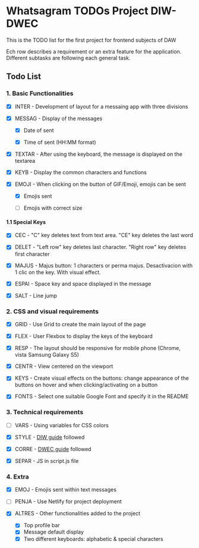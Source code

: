# Whatsagram TODOs Project DIW-DWEC

This is the TODO list for the first project for frontend subjects of DAW

Ech row describes a requirement or an extra feature for the application. Different subtasks are following each general task.

## **Todo List**

### 1. Basic Functionalities
- [x] INTER - Development of layout for a messaing app with three divisions


- [x] MESSAG - Display of the messages
    - [x] Date of sent
    - [x] Time of sent (HH:MM format)


- [x] TEXTAR - After using the keyboard, the message is displayed on the textarea


- [X] KEYB - Display the common characters and functions


- [X] EMOJI - When clicking on the button of GIF/Emoji, emojis can be sent
  - [x] Emojis sent
  - [ ] Emojis with correct size


#### 1.1 Special Keys
- [x] CEC - "C" key deletes text from text area. "CE" key deletes the last word


- [x] DELET - "Left row" key deletes last character. "Right row" key deletes first character


- [x] MAJUS - Majus button: 1 characters or perma majus. Desactivacion with 1 clic on the key. With visual effect.


- [x] ESPAI - Space key and space displayed in the message


- [x] SALT - Line jump


### 2. CSS and visual requirements

- [x] GRID - Use Grid to create the main layout of the page


- [x] FLEX -  User Flexbox to display the keys of the keyboard


- [x] RESP - The layout should be responsive for mobile phone (Chrome, vista Samsung Galaxy S5)


- [x] CENTR - View centered on the viewport


- [x] KEYS - Create visual effects on the buttons: change appearance of the buttons on hover and when clicking/activating on a button


- [x] FONTS - Select one suitable Google Font and specify it in the README


### 3. Technical requirements

- [ ] VARS - Using variables for CSS colors


- [x] STYLE - [DIW guide](https://docs.google.com/document/d/1XgEweoKsHu3U7dW0ieL5uvmHPCljXzoBcc3HAqEd9Ms) followed


- [x] CORRE - [DWEC guide](https://docs.google.com/document/d/14XmBU8qXZmJogA8R4YJPTjL-tCHOjUC3AL2Crt5XUEo) followed


- [x] SEPAR - JS in script.js file

### 4. Extra

- [x] EMOJ - Emojis sent within text messages


- [ ] PENJA - Use Netlify for project deployment


- [x] ALTRES - Other functionalities added to the project
  - [x] Top profile bar
  - [x] Message default display
  - [x] Two different keyboards: alphabetic & special characters
